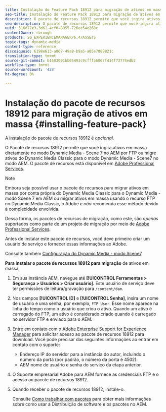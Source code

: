 ```yaml
---
title: Instalação do Feature Pack 18912 para migração de ativos em massa
seo-title: Instalação do Feature Pack 18912 para migração de ativos em massa
description: O pacote de recursos 18912 permite que você ingira ativos em massa por FTP ou migre ativos do Dynamic Media Classic para o Dynamic Media no AEM. Este pacote opcional de recursos está disponível no suporte ao Adobe.
seo-description: O pacote de recursos 18912 permite que você ingira ativos em massa por FTP ou migre ativos do Dynamic Media Classic para o Dynamic Media no AEM. Este pacote opcional de recursos está disponível no suporte ao Adobe.
uuid: 316d77e3-3d61-4cf0-8955-726ee54e268c
contentOwner: rbrough
products: SG_EXPERIENCEMANAGER/6.4/ASSETS
topic-tags: dynamic-media
content-type: reference
discoiquuid: 6198e613-a867-49a8-b9a5-a05e7889821c
translation-type: tm+mt
source-git-commit: b1603091bb05493c9cfffa6067f414f73774edb2
workflow-type: tm+mt
source-wordcount: '428'
ht-degree: 0%

---
```



# Instalação do pacote de recursos 18912 para migração de ativos em massa {#installing-feature-pack}

A instalação do pacote de recursos 18912 é _opcional_.

O Pacote de recursos 18912 permite que você ingira ativos em massa diretamente no modo Dynamic Media - Scene 7 no AEM por FTP ou migre ativos do Dynamic Media Classic para o modo Dynamic Media - Scene7 no modo AEM. O pacote de recursos está disponível em [Adobe Professional Services](https://www.adobe.com/experience-cloud/consulting-services.html).

>[!NOTE]
>
>Embora seja possível usar o pacote de recursos para migrar ativos em massa por conta própria do Dynamic Media Classic para o Dynamic Media - modo Scene 7 em AEM ou migrar ativos em massa usando o recurso FTP no Dynamic Media Classic, o Adobe *e não* recomenda esse método devido à complexidade envolvida.
>
>Dessa forma, os pacotes de recursos de migração, como este, são *apenas* suportados como parte de um projeto de migração por meio de [Adobe Professional Services](https://www.adobe.com/experience-cloud/consulting-services.html).

Antes de instalar este pacote de recursos, você deve primeiro criar um usuário de serviço e fornecer essas informações ao Adobe.

Consulte também [Configuração do Dynamic Media - modo Scene7](https://helpx.adobe.com/experience-manager/6-4/assets/using/config-dms7.html).

**Para instalar o pacote de recursos 18912 para migração** de ativos em massa,

1. Em sua instância AEM, navegue até **[!UICONTROL Ferramentas > Segurança > Usuários > Criar usuário]**. Este usuário de serviço deve ter permissões de leitura/gravação para `/content/dam`.
1. Nos campos **[!UICONTROL ID]** e **[!UICONTROL Senha]**, insira um nome de usuário e uma senha; por exemplo, `FTP User`. Esse nome aparece na linha do tempo como o usuário que criou o ativo. Quando um ativo é carregado do FTP, um ativo é considerado criado quando é carregado no servidor FTP e enviado para o AEM.
1. Entre em contato com o [Adobe Enterprise Support for Experience Manager](https://helpx.adobe.com/br/contact/enterprise-support.ec.html) para solicitar acesso ao pacote de recursos 18912 para download. Você pode precisar das seguintes informações ao entrar em contato com o suporte:

   * Endereço IP do servidor para a instância do autor, incluindo o número da porta (por padrão, o número da porta é 4502).
   * AEM nome de usuário e senha do serviço da etapa anterior.

1. O Suporte empresarial Adobe para AEM fornece as credenciais FTP e o acesso ao pacote de recursos 18912.

1. Quando receber o pacote de recursos 18912, instale-o.

   Consulte [Como trabalhar com pacotes](/help/sites-administering/package-manager.md) para obter mais informações sobre como usar a Distribuição de software e os pacotes no AEM.
